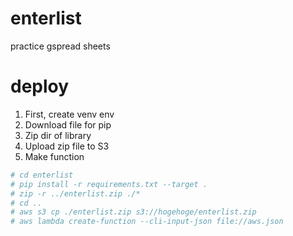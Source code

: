 # enterlist
practice gspread sheets

# deploy 
1. First, create venv env
2. Download file for pip
3. Zip dir of library
4. Upload zip file to S3
5. Make function

  ```bash
  # cd enterlist
  # pip install -r requirements.txt --target .
  # zip -r ../enterlist.zip ./*
  # cd ..
  # aws s3 cp ./enterlist.zip s3://hogehoge/enterlist.zip
  # aws lambda create-function --cli-input-json file://aws.json
  
  ```
